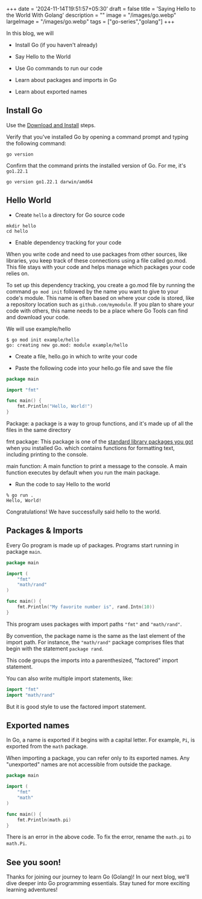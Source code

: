 +++
date = '2024-11-14T19:51:57+05:30'
draft = false
title = 'Saying Hello to the World With Golang'
description = ""
image = "/images/go.webp"
largeImage = "/images/go.webp"
tags = ["go-series","golang"]
+++

In this blog, we will

* Install Go (if you haven't already)

* Say Hello to the World

* Use Go commands to run our code

* Learn about packages and imports in Go

* Learn about exported names

## Install Go

Use the [Download and Install](https://go.dev/doc/install) steps.

Verify that you've installed Go by opening a command prompt and typing the following command:

```shell
go version
```

Confirm that the command prints the installed version of Go. For me, it's `go1.22.1`

```shell
go version go1.22.1 darwin/amd64
```

## Hello World

* Create `hello` a directory for Go source code

```shell
mkdir hello
cd hello
```

* Enable dependency tracking for your code

When you write code and need to use packages from other sources, like libraries, you keep track of these connections using a file called go.mod. This file stays with your code and helps manage which packages your code relies on.

To set up this dependency tracking, you create a go.mod file by running the command `go mod init` followed by the name you want to give to your code's module. This name is often based on where your code is stored, like a repository location such as `github.com/mymodule`. If you plan to share your code with others, this name needs to be a place where Go Tools can find and download your code.

We will use example/hello

```shell
$ go mod init example/hello
go: creating new go.mod: module example/hello
```

* Create a file, hello.go in which to write your code

* Paste the following code into your hello.go file and save the file

```go
package main

import "fmt"

func main() {
    fmt.Println("Hello, World!")
}
```

Package: a package is a way to group functions, and it's made up of all the files in the same directory

fmt package: This package is one of the [standard library packages you got](https://pkg.go.dev/std) when you installed Go. which contains functions for formatting text, including printing to the console.

main function: A main function to print a message to the console. A main function executes by default when you run the main package.

* Run the code to say Hello to the world

```shell
% go run .
Hello, World!
```

Congratulations! We have successfully said hello to the world.


## Packages & Imports

Every Go program is made up of packages. Programs start running in package `main`.

```go
package main

import (
    "fmt"
    "math/rand"
)

func main() {
    fmt.Println("My favorite number is", rand.Intn(10))
}
```

This program uses packages with import paths `"fmt"` and `"math/rand"`.

By convention, the package name is the same as the last element of the import path. For instance, the `"math/rand"` package comprises files that begin with the statement `package rand`.

This code groups the imports into a parenthesized, "factored" import statement.

You can also write multiple import statements, like:

```go
import "fmt"
import "math/rand"
```

But it is good style to use the factored import statement.

## Exported names

In Go, a name is exported if it begins with a capital letter. For example, `Pi`, is exported from the `math` package.

When importing a package, you can refer only to its exported names. Any "unexported" names are not accessible from outside the package.

```go
package main

import (
    "fmt"
    "math"
)

func main() {
    fmt.Println(math.pi)
}
```

There is an error in the above code. To fix the error, rename the `math.pi` to `math.Pi`.

## See you soon!

Thanks for joining our journey to learn Go (Golang)! In our next blog, we'll dive deeper into Go programming essentials. Stay tuned for more exciting learning adventures!






